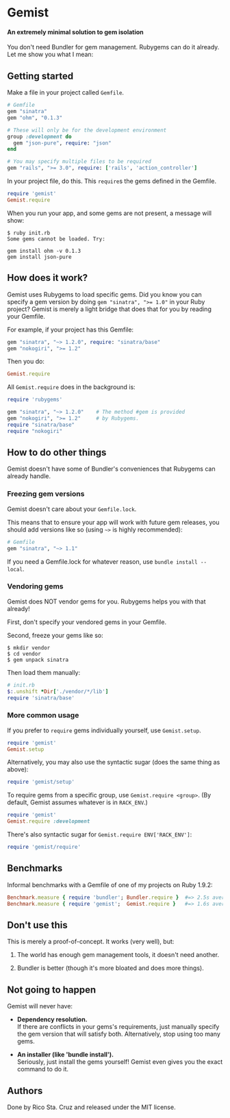 # Gemist
#### An extremely minimal solution to gem isolation

You don't need Bundler for gem management. Rubygems can do it already. Let me 
show you what I mean:

## Getting started

Make a file in your project called `Gemfile`.

``` ruby
# Gemfile
gem "sinatra"
gem "ohm", "0.1.3"

# These will only be for the development environment
group :development do
  gem "json-pure", require: "json"
end

# You may specify multiple files to be required
gem "rails", ">= 3.0", require: ['rails', 'action_controller']
```

In your project file, do this.
This `require`s the gems defined in the Gemfile.

``` ruby
require 'gemist'
Gemist.require
```

When you run your app, and some gems are not present, a message will show:

    $ ruby init.rb
    Some gems cannot be loaded. Try:

    gem install ohm -v 0.1.3
    gem install json-pure

## How does it work?

Gemist uses Rubygems to load specific gems. Did you know you can specify a 
gem version by doing `gem "sinatra", ">= 1.0"` in your Ruby project? Gemist 
is merely a light bridge that does that for you by reading your Gemfile.

For example, if your project has this Gemfile:

``` ruby
gem "sinatra", "~> 1.2.0", require: "sinatra/base"
gem "nokogiri", ">= 1.2"
```

Then you do:

``` ruby
Gemist.require
````

All `Gemist.require` does in the background is:

``` ruby
require 'rubygems'

gem "sinatra", "~> 1.2.0"    # The method #gem is provided
gem "nokogiri", ">= 1.2"     # by Rubygems.
require "sinatra/base"
require "nokogiri"
```

## How to do other things

Gemist doesn't have some of Bundler's conveniences that Rubygems can already 
handle.

### Freezing gem versions

Gemist doesn't care about your `Gemfile.lock`.

This means that to ensure your app will work with future gem releases, you
should add versions like so (using `~>` is highly recommended):

``` ruby
# Gemfile
gem "sinatra", "~> 1.1"
```

If you need a Gemfile.lock for whatever reason, use `bundle install --local`.

### Vendoring gems

Gemist does NOT vendor gems for you. Rubygems helps you with that already!

First, don't specify your vendored gems in your Gemfile.

Second, freeze your gems like so:

    $ mkdir vendor
    $ cd vendor
    $ gem unpack sinatra

Then load them manually:

``` ruby
# init.rb
$:.unshift *Dir['./vendor/*/lib']
require 'sinatra/base'
```

### More common usage

If you prefer to `require` gems individually yourself, use `Gemist.setup`.

``` ruby
require 'gemist'
Gemist.setup
```

Alternatively, you may also use the syntactic sugar (does the same thing as 
above):

``` ruby
require 'gemist/setup'
```

To require gems from a specific group, use `Gemist.require <group>`.
(By default, Gemist assumes whatever is in `RACK_ENV`.)

``` ruby
require 'gemist'
Gemist.require :development
```

There's also syntactic sugar for `Gemist.require ENV['RACK_ENV']`:

``` ruby
require 'gemist/require'
```

## Benchmarks

Informal benchmarks with a Gemfile of one of my projects on Ruby 1.9.2:

``` ruby
Benchmark.measure { require 'bundler'; Bundler.require }  #=> 2.5s average
Benchmark.measure { require 'gemist';  Gemist.require }   #=> 1.6s average
```

## Don't use this

This is merely a proof-of-concept. It works (very well), but:

1. The world has enough gem management tools, it doesn't need another.

2. Bundler is better (though it's more bloated and does more things).

## Not going to happen

Gemist will never have:

- **Dependency resolution.**  
If there are conflicts in your gems's requirements, just manually specify the 
gem version that will satisfy both.  Alternatively, stop using too many gems.

- **An installer (like 'bundle install').**  
Seriously, just install the gems yourself! Gemist even gives you the exact 
command to do it.

## Authors

Done by Rico Sta. Cruz and released under the MIT license.
